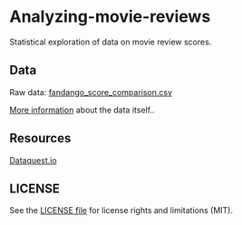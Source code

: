 # Analyzing-movie-reviews
Statistical exploration of data on movie review scores. 

## Data
Raw data: [fandango_score_comparison.csv](https://raw.githubusercontent.com/fivethirtyeight/data/master/fandango/fandango_score_comparison.csv)

[More information](https://github.com/dataquestio/solutions/blob/master/Mission209Solution.ipynb) about the data itself..

## Resources
[Dataquest.io](https://www.dataquest.io)

## LICENSE
See the [LICENSE file](https://github.com/xuwenyihust/Movie-Reviews-Analysis/blob/master/LICENSE) for license rights and limitations (MIT).
